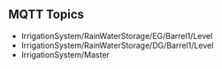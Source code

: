 MQTT Topics
-----------

 - IrrigationSystem/RainWaterStorage/EG/Barrel1/Level
 - IrrigationSystem/RainWaterStorage/DG/Barrel1/Level
 - IrrigationSystem/Master
